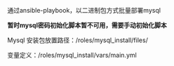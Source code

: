 通过ansible-playbook，以二进制包方式批量部署mysql

**暂时mysql密码初始化脚本暂不可用，需要手动初始化脚本**

Mysql 安装包放置路径：/roles/mysql_install/files/

变量定义：/roles/mysql_install/vars/main.yml